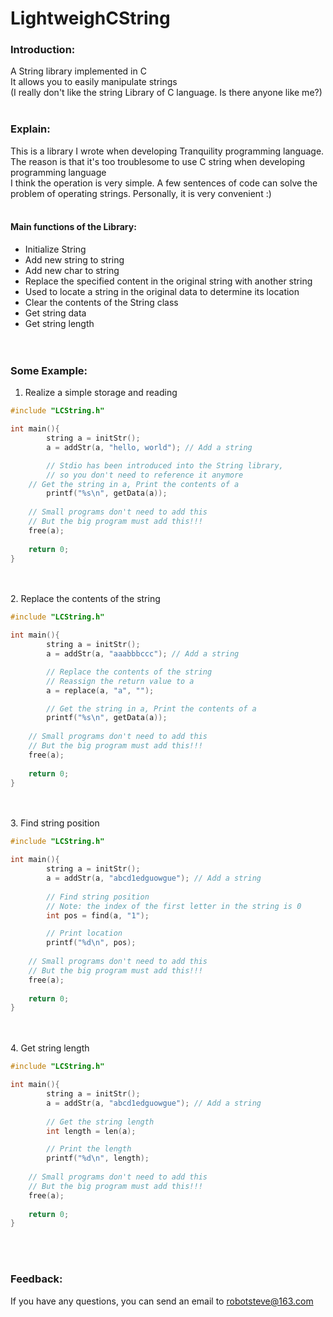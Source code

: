 # LightweighCString
### Introduction:<br>
A String library implemented in C<br>
It allows you to easily manipulate strings<br>
(I really don't like the string Library of C language. Is there anyone like me?)<br>
<br>
### Explain:<br>
This is a library I wrote when developing Tranquility programming language. The reason is that it's too troublesome to use C string when developing programming language<br>
I think the operation is very simple. A few sentences of code can solve the problem of operating strings. Personally, it is very convenient :)<br>
<br>
#### Main functions of the Library:<br>
- Initialize String<br>
- Add new string to string<br>
- Add new char to string<br>
- Replace the specified content in the original string with another string<br>
- Used to locate a string in the original data to determine its location<br>
- Clear the contents of the String class<br>
- Get string data<br>
- Get string length<br>
<br><br>
### Some Example:<br>
1. Realize a simple storage and reading<br>
```C
#include "LCString.h"

int main(){
        string a = initStr();
        a = addStr(a, "hello, world"); // Add a string

        // Stdio has been introduced into the String library,
        // so you don't need to reference it anymore
	// Get the string in a, Print the contents of a
        printf("%s\n", getData(a));
	
	// Small programs don't need to add this
	// But the big program must add this!!!
	free(a);
	
	return 0;
}
```
<br><br>
2. Replace the contents of the string<br>
```C
#include "LCString.h"

int main(){
        string a = initStr();
        a = addStr(a, "aaabbbccc"); // Add a string

        // Replace the contents of the string
        // Reassign the return value to a
        a = replace(a, "a", ""); 

        // Get the string in a, Print the contents of a
        printf("%s\n", getData(a));
	
	// Small programs don't need to add this
	// But the big program must add this!!!
	free(a);
	
	return 0;
}
```
<br><br>
3. Find string position<br>
```C
#include "LCString.h"

int main(){
        string a = initStr();
        a = addStr(a, "abcd1edguowgue"); // Add a string
        
        // Find string position
        // Note: the index of the first letter in the string is 0
        int pos = find(a, "1");

        // Print location
        printf("%d\n", pos);
	
	// Small programs don't need to add this
	// But the big program must add this!!!
	free(a);
	
	return 0;
}
```
<br><br>
4. Get string length
```C
#include "LCString.h"

int main(){
        string a = initStr();
        a = addStr(a, "abcd1edguowgue"); // Add a string
        
        // Get the string length
        int length = len(a);

        // Print the length
        printf("%d\n", length);
	
	// Small programs don't need to add this
	// But the big program must add this!!!
	free(a);
	
	return 0;
}
```
<br><br>

### Feedback:<br>
If you have any questions, you can send an email to robotsteve@163.com
